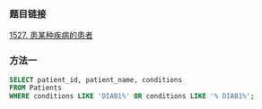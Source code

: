 ### 题目链接
[1527. 患某种疾病的患者](https://leetcode.cn/problems/patients-with-a-condition)

### 方法一
```SQL
SELECT patient_id, patient_name, conditions
FROM Patients
WHERE conditions LIKE 'DIAB1%' OR conditions LIKE '% DIAB1%';
```